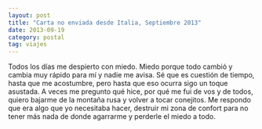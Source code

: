 ```yaml
---
layout: post
title: "Carta no enviada desde Italia, Septiembre 2013"
date: 2013-09-19
category: postal
tag: viajes
---
```

  
Todos los días me despierto con miedo. Miedo porque todo cambió y cambia muy rápido para mí y nadie me avisa. Sé que es cuestión de tiempo, hasta que me acostumbre, pero hasta que eso ocurra sigo un toque asustada.
A veces me pregunto qué hice, por qué me fui de vos y de todos, quiero bajarme de la montaña rusa y volver a tocar conejitos. Me respondo que era algo que yo necesitaba hacer, destruir mi zona de confort para no tener más nada de donde agarrarme y perderle el miedo a todo.



